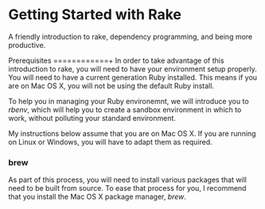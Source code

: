 Getting Started with Rake
=========================

A friendly introduction to rake, dependency programming, and being more productive.

Prerequisites
============+
In order to take advantage of this introduction to rake, you will need to have your environment setup properly. You will need to have a current generation Ruby installed. This means if you are on Mac OS X, you will not be using the default Ruby install.

To help you in managing your Ruby environemnt, we will introduce you to _rbenv_, which will help you to create a sandbox environment in which to work, without polluting your standard environment.

My instructions below assume that you are on Mac OS X. If you are running on Linux or Windows, you will have to adapt them as required.

### brew
As part of this process, you will need to install various packages that will need to be built from source. To ease that process for you, I recommend that you install the Mac OS X package manager, _brew_.

